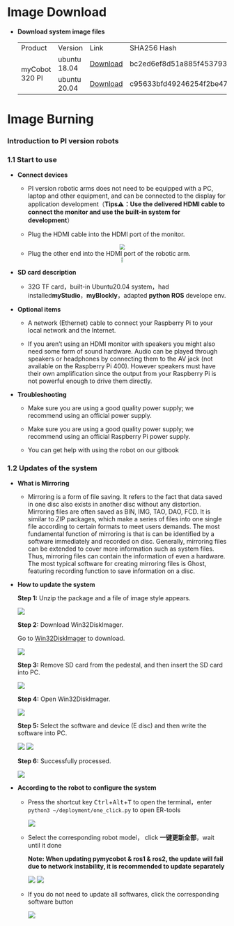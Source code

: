 # Image Download

- **Download system image files**

    <table>
    <tr>
        <td>Product</td>
        <td>Version</td>
        <td>Link</td>
        <td>SHA256 Hash</td>
    </tr>

    <tr>
        <td rowspan='2'>myCobot 320 PI</td>
        <td>ubuntu 18.04</td>
        <td><a href="https://download-elephantrobotics.oss-cn-shenzhen.aliyuncs.com/Product_software/iMage-ISO/myCobot-320/myCobot_320_ubuntu_V20220805-2.zip">Download</a></td>
        <td>bc2ed6ef8d51a885f45379392b71e35420638a427d5b4b3a3c9d1803d7e589eb</td>
    </tr>
    <tr>
        <td>ubuntu 20.04</td>
        <td><a href="https://download-elephantrobotics.oss-cn-shenzhen.aliyuncs.com/Product_software/iMage-ISO/myCobot-320/myCobot_320_ubuntu_V20221101_20.04Pi_aarch64-shrink.zip">Download</a></td>
        <td>c95633bfd49246254f2be4783c6a91a15212422219157962c93125092aff6b34</td>
    </tr>

    </table>

# Image Burning

### Introduction to PI version robots

### 1.1 Start to use

- **Connect devices**

  - PI version robotic arms does not need to be equipped with a PC, laptop and other equipment, and can be connected to the display for application development（**Tips⚠：Use the delivered HDMI cable to connect the monitor and use the built-in system for development**）

  - Plug the HDMI cable into the HDMI port of the monitor.
  <div align=center>
  <img src="../../resources/8-FilesDownload/2-serialproduct/2.1-280/Pi/2.1.2.3开箱与首次使用/PI连接3.jpg" style="zoom:80%;" />
  </div>

  - Plug the other end into the HDMI port of the robotic arm.

  <div align=center>
  <img src="../../resources/8-FilesDownload/2-serialproduct/2.1-280/Pi/2.1.2.3开箱与首次使用/PI连接4.jpg" style="zoom:25%;" />
  </div>

  <div align=center>
  <img src="../../resources/8-FilesDownload/2-serialproduct/2.1-280/Pi/2.1.2.3开箱与首次使用/PI连接2.jpg" style="zoom:25%;" />
  </div>

  <div align=center>
  <img src="../../resources/8-FilesDownload/2-serialproduct/2.1-280/Pi/2.1.2.3开箱与首次使用/PI连接1.jpg" style="zoom:25%;" />
  </div>

- **SD card description**

  - 32G TF card，built-in Ubuntu20.04 system，had installed**myStudio**，**myBlockly**，adapted **python ROS** develope env.

- **Optional items**

  - A network (Ethernet) cable to connect your Raspberry Pi to your local network and the Internet.

  - If you aren’t using an HDMI monitor with speakers you might also need some form of sound hardware. Audio can be played through speakers or headphones by connecting them to the AV jack (not available on the Raspberry Pi 400). However speakers must have their own amplification since the output from your Raspberry Pi is not powerful enough to drive them directly.

- **Troubleshooting**

  - Make sure you are using a good quality power supply; we recommend using an official power supply.

  - Make sure you are using a good quality power supply; we recommend using an official Raspberry Pi power supply.

  - You can get help with using the robot on our gitbook

### 1.2 Updates of the system

- **What is Mirroring**

  - Mirroring is a form of file saving. It refers to the fact that data saved in one disc also exists in another disc without any distortion. Mirroring files are often saved as BIN, IMG, TAO, DAO, FCD. It is similar to ZIP packages, which make a series of files into one single file according to certain formats to meet users demands. The most fundamental function of mirroring is that is can be identified by a software immediately and recorded on disc. Generally, mirroring files can be extended to cover more information such as system files. Thus, mirroring files can contain the information of even a hardware. The most typical software for creating mirroring files is Ghost, featuring recording function to save information on a disc.

- **How to update the system**

  **Step 1:** Unzip the package and a file of image style appears.

  <img src="../../resources/8-FilesDownload/19-mirroring/15.2-burning/1.jpg" >

  **Step 2:** Download Win32DiskImager.

  Go to [Win32DiskImager](https://sourceforge.net/projects/win32diskimager/) to download.

  <img src="../../resources/8-FilesDownload/19-mirroring/15.2-burning/2.png" >

  **Step 3:** Remove SD card from the pedestal, and then insert the SD card into PC.

  <img src="../../resources/8-FilesDownload/19-mirroring/15.2-burning/3.png" >

  **Step 4:** Open Win32DiskImager.

  <img src="../../resources/8-FilesDownload/19-mirroring/15.2-burning/4.png" >

  **Step 5:** Select the software and device (E disc) and then write the software into PC.

  <img src="../../resources/8-FilesDownload/19-mirroring/15.2-burning/5.jpg" >

  <img src="../../resources/8-FilesDownload/19-mirroring/15.2-burning/6.jpg" >

  **Step 6:** Successfully processed.

  <img src="../../resources/8-FilesDownload/19-mirroring/15.2-burning/7.jpg" >

- **According to the robot to configure the system**

  - Press the shortcut key <kbd>Ctrl</kbd>+<kbd>Alt</kbd>+<kbd>T</kbd> to open the terminal，enter `python3 ~/deployment/one_click.py` to open ER-tools

    <img src="../../resources/8-FilesDownload/3.5-ubuntu-system/3.5.1/deploy-1.png">

  - Select the corresponding robot model， click **一键更新全部**，wait until it done

    **Note: When updating pymycobot & ros1 & ros2, the update will fail due to network instability, it is recommended to update separately**

    <img src="../../resources/8-FilesDownload/3.5-ubuntu-system/3.5.1/deploy-2.png">

    <img src="../../resources/8-FilesDownload/3.5-ubuntu-system/3.5.1/deploy-3.png">

  - If you do not need to update all softwares, click the corresponding software button

    <img src="../../resources/8-FilesDownload/3.5-ubuntu-system/3.5.1/deploy-4.png">
